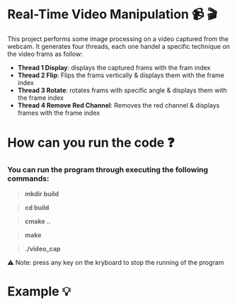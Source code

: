 # Real-Time Video Manipulation  📹 🎬

This project performs some image processing on a video captured
from the webcam. It generates four threads, each one handel a 
specific technique on the video frams as follow:

- **Thread 1 Display**: displays the captured frams with the fram index
- **Thread 2 Flip**: Flips the frams vertically & displays them with the frame index
- **Thread 3 Rotate**: rotates frams with specific angle & displays them with the frame index
- **Thread 4 Remove Red Channel**: Removes the red channel & displays frames with the frame index

# How can you run the code ❓

### You can run the program through executing the following commands:

>**mkdir build**

>**cd build**

>**cmake ..**

>**make**

>**./video_cap**


⚠️ Note: press any key on the kryboard to stop the running of the program


# Example 💡


